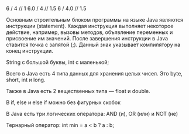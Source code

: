 6 / 4 // 1
6.0 / 4 // 1.5
6 / 4.0 // 1.5


Основным строительным блоком программы на языке Java являются инструкции (statement). Каждая инструкция выполняет некоторое действие, например, вызовы методов, объявление переменных и присвоение им значений. После завершения инструкции в Java ставится точка с запятой (;). Данный знак указывает компилятору на конец инструкции.

String с большой буквы, int с маленькой;

Всего в Java есть 4 типа данных для хранения целых чисел. Это byte, short, int и long.

Также в Java есть 2 вещественных типа — float и double.

В if, else и else if можно без фигурных скобок

В Java есть три логических оператора: AND (и), OR (или) и NOT (не)

Тернарный оператор:
int min = a < b ? a : b;